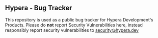 ## Hypera - Bug Tracker
This repository is used as a public bug tracker for Hypera Development's Products.
Please do **not** report Security Vulnerabilities here, instead responsibly report security vulnerabilities to [security@hypera.dev](mailto:security@hypera.dev)
